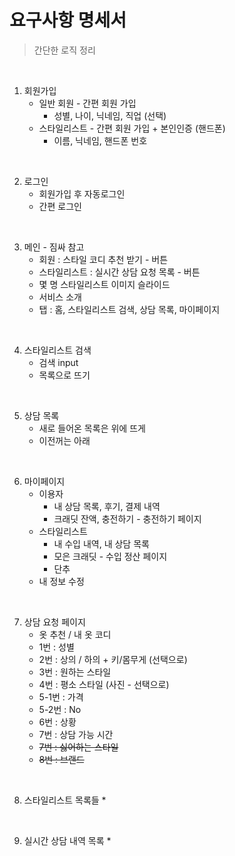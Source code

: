 <h1>요구사항 명세서</h1>

> 간단한 로직 정리

<br/>

1. 회원가입
   * 일반 회원 - 간편 회원 가입
     * 성별, 나이, 닉네임, 직업 (선택)
   * 스타일리스트 - 간편 회원 가입 + 본인인증 (핸드폰)
     * 이름, 닉네임, 핸드폰 번호

<br/>

2. 로그인
   * 회원가입 후 자동로그인
   * 간편 로그인

<br/>

3. 메인 - 짐싸 참고
   * 회원 : 스타일 코디 추천 받기 - 버튼
   * 스타일리스트 : 실시간 상담 요청 목록 - 버튼
   * 몇 명 스타일리스트 이미지 슬라이드
   * 서비스 소개
   * 탭 : 홈, 스타일리스트 검색, 상담 목록, 마이페이지

<br/>

4. 스타일리스트 검색
   * 검색 input
   * 목록으로 뜨기

<br/>

5. 상담 목록
   * 새로 들어온 목록은 위에 뜨게
   * 이전꺼는 아래

<br/>

6. 마이페이지
   * 이용자
     * 내 상담 목록, 후기, 결제 내역
     * 크래딧 잔액, 충전하기 - 충전하기 페이지
   * 스타일리스트
     * 내 수입 내역, 내 상담 목록
     * 모은 크래딧 - 수입 정산 페이지
     * 단추
   * 내 정보 수정

<br/>

7. 상담 요청 페이지
   * 옷 추천 / 내 옷 코디
   * 1번 : 성별
   * 2번 : 상의 / 하의 + 키/몸무게 (선택으로)
   * 3번 : 원하는 스타일
   * 4번 : 평소 스타일 (사진 - 선택으로) 
   * 5-1번 : 가격
   * 5-2번 : No
   * 6번 : 상황 
   * 7번 : 상담 가능 시간
   * ~~7번 : 싫어하는 스타일~~
   * ~~8번 : 브랜드~~

<br/>

8. 스타일리스트 목록들
   * 

<br/>

9. 실시간 상담 내역 목록
   * 

<br/>